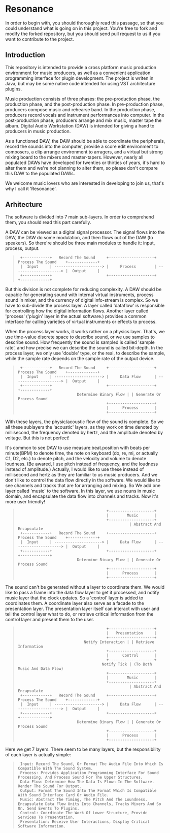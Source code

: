 Resonance
===========
  In order to begin with, you should thoroughly read this passage, so that you could understand what is going on in this project. You're free to fork and modify the forked repository, but you should send pull request to us if you want to contribute to the project.

Introduction
-----------
  This repository is intended to provide a cross platform music production environment for music producers, as well as a convenient application programming interface for plugin development. The project is writen in Java, but may be some native code intended for using VST architecture plugins.

  Music production consists of three phases: the pre-production phase, the production phase, and the post-production phase. In pre-production phase, producers compose music and rehearse band. In the production phase, producers record vocals and instrument performances into computer. In the post-production phase, producers arrange and mix music, master tape the album. Digital Audio Workstation (DAW) is intended for giving a hand to producers in music production.

  As a functioned DAW, the DAW should be able to coordinate the peripherals, record the sounds into the computer, provide a score edit environment to composers, a clip arrange environment to arragers, and a virtual but strong mixing board to the mixers and master-tapers. However, nearly all populated DAWs have developed for twenties or thirties of years, it's hard to alter them and we're not planning to alter them, so please don't compare this DAW to the populated DAWs.

  We welcome music lovers who are interested in developing to join us, that's why I call it 'Resonance'.

Arhitecture
-----------
  The software is divided into 7 main sub-layers. In order to comprehend them, you should read this part carefully.

  A DAW can be viewed as a digital signal processor. The signal flows into the DAW, the DAW do some modulation, and then flows out of the DAW (to speakers). So there're should be three main modules to handle it: input, process, output.

>      +------------+   Record The Sound     +--------------------+   Process The Sound    +-------------+
>      |  Input     | ---------------------> |     Process        | ---------------------> |  Output     |
>      +------------+                        +--------------------+                        +-------------+

  But this division is not complete for reducing complexity. A DAW should be capable for generating sound with internal virtual instruments, process sound in mixer, and the currency of digital info-stream is complex. So we have to sub-divide the process layer. A layer called 'dataflow' is responsible for controlling how the digital information flows. Another layer called 'process' ('plugin' layer in the actual software.) provides a common interface for calling varieties of virtual instruments or effects to process.

  When the process layer works, it works rather on a physics layer. That's, we use time-value discrete space to describe sound, or we use samples to describe sound. How frequently the sound is sampled is called 'sample rate', and how precise we can describe the sound is called bit-depth. In the process layer, we only use 'double' type, or the real, to describe the sample, while the sample rate depends on the sample rate of the output device.

>      +------------+   Record The Sound     +--------------------+   Process The Sound    +-------------+
>      |  Input     | ---------------------> |     Data Flow      | ---------------------> |  Output     |
>      +------------+                        +--------------------+                        +-------------+
>                               Determine Binary Flow | | Generate Or Process Sound
>                                            +--------------------+
>                                            |      Process       |
>                                            +--------------------+

  With these layers, the physic/acoustic flow of the sound is complete. So we all these sublayers the 'acoustic' layers, as they work on time denoted by millisecond, the frequency denoted by hertz, and the amplitude denoted by voltage. But this is not perfect!

  It's common to see DAW to use measure:beat.position with beats per minute(BPM) to denote time, the note on keyboard (do, re, mi, or actually C1, D2, etc.) to denote pitch, and the velocity and volume to denote loudness. (Be awared, I use pitch instead of frequency, and the loudness instead of amplitude.) Actually, I would like to use these instead of millisecond and hertz as they are familiar to us music producers. And we don't like to control the data flow directly in the software. We would like to see channels and tracks that are for arranging and mixing. So We add one layer called 'music' to the software. In this layer, we use nouns in music domain, and encapsulate the data flow into channels and tracks. Now it's more user friendly!

>                                            +--------------------+
>                                            |        Music       |
>                                            +--------------------+
>                                                      | Abstract And Encapsulate
>      +------------+   Record The Sound     +--------------------+   Process The Sound    +-------------+
>      |  Input     | ---------------------> |     Data Flow      | ---------------------> |  Output     |
>      +------------+                        +--------------------+                        +-------------+
>                               Determine Binary Flow | | Generate Or Process Sound
>                                            +--------------------+
>                                            |      Process       |
>                                            +--------------------+

  The sound can't be generated without a layer to coordinate them. We would like to pass a frame into the data flow layer to get it processed, and notify music layer that the clock updates. So a 'control' layer is added to coordinates them. A coordinate layer also serve as a facade to the presentation layer. The presentation layer itself can interact with user and tell the control layer what to do, or retrieve critical information from the control layer and present them to the user.

>                                            +--------------------+
>                                            |   Presentation     |
>                                            +--------------------+
>                                  Notify Interaction | | Retrieve Information
>                                            +--------------------+
>                                            |      Control       |
>                                            +--------------------+
>                                          Notify Tick | (To Both Music And Data Flow)
>                                            +--------------------+
>                                            |        Music       |
>                                            +--------------------+
>                                                      | Abstract And Encapsulate
>      +------------+   Record The Sound     +--------------------+   Process The Sound    +-------------+
>      |  Input     | ---------------------> |     Data Flow      | ---------------------> |  Output     |
>      +------------+                        +--------------------+                        +-------------+
>                               Determine Binary Flow | | Generate Or Process Sound
>                                            +--------------------+
>                                            |      Process       |
>                                            +--------------------+

  Here we get 7 layers. There seem to be many layers, but the responsibility of each layer is actually simple:

>      Input: Record The Sound, Or Format The Audio File Into Which Is Compatible With The Sound System.
>      Process: Provides Application Programming Interface For Sound Processing, And Process Sound For The Upper Structures.
>      Data Flow: Determine How The Data Is Flown In The Software. Render The Sound For Output.
>      Output: Format The Sound Into The Format Which Is Compatible With Sound Interface Card Or Audio File.
>      Music: Abstract The Timing, The Pitch And The Loundness. Encapsulate Data Flow Units Into Channels, Tracks Mixers And So On. Send Events To Plugins.
>      Control: Coordinate The Work Of Lower Structure, Provide Services To Presentation.
>      Presentation: Receive User Interactions, Display Critical Software Information.


